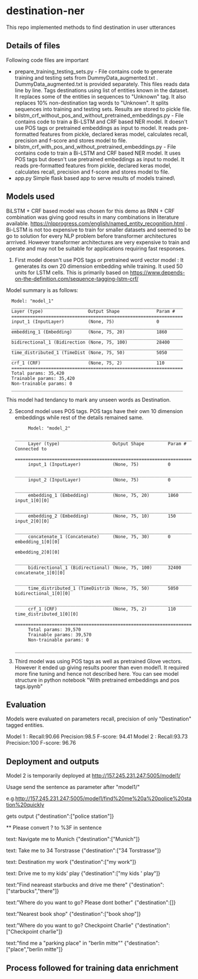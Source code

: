 # destination-ner
This repo implemented methods to find destination in user utterances


## Details of files
Following code files are important

* prepare_training_testing_sets.py - File contains code to generate training and testing sets from DummyData_augmented.txt . DummyData_augmented.txt is provided separately. This files reads data line by line. Tags destinations using list of entities known in the dataset. It replaces some of the entities in sequences to "Unknown" tag. It also replaces 10% non-destination tag words to "Unknown". It splits sequences into training and testing sets. Results are stored to pickle file.
* bilstm_crf_without_pos_and_without_pretrained_embeddings.py -  File contains code to train a Bi-LSTM and CRF based NER model. It doesn't use POS tags or pretrained embeddings as input to model. It reads pre-formatted features from pickle, declared keras model, calculates recall, precision and f-score and stores model to file.
* bilstm_crf_with_pos_and_without_pretrained_embeddings.py -  File contains code to train a Bi-LSTM and CRF based NER model. It uses POS tags but doesn't use pretrained embeddings as input to model. It reads pre-formatted features from pickle, declared keras model, calculates recall, precision and f-score and stores model to file.
* app.py Simple flask based app to serve results of models trained\

## Models used
BiLSTM + CRF based model was chosen for this demo as RNN + CRF combination was giving good results in many combinations in literature available. https://nlpprogress.com/english/named_entity_recognition.html . Bi-LSTM is not too expensive to train for smaller datasets and seemed to be go to solution for every NLP problem before transformer architectures arrrived. However transformer architectures are very expensive to train and operate and may not be suitable for applications requiring fast responses.

1) First model doesn't use POS tags or pretrained word vector model : It generates its own 20 dimension embedding while training. It used 50 units for LSTM cells. This is primarily based on https://www.depends-on-the-definition.com/sequence-tagging-lstm-crf/

Model summary is as follows:

      Model: "model_1"
      _________________________________________________________________
      Layer (type)                 Output Shape              Param #   
      =================================================================
      input_1 (InputLayer)         (None, 75)                0         
      _________________________________________________________________
      embedding_1 (Embedding)      (None, 75, 20)            1860      
      _________________________________________________________________
      bidirectional_1 (Bidirection (None, 75, 100)           28400     
      _________________________________________________________________
      time_distributed_1 (TimeDist (None, 75, 50)            5050      
      _________________________________________________________________
      crf_1 (CRF)                  (None, 75, 2)             110       
      =================================================================
      Total params: 35,420
      Trainable params: 35,420
      Non-trainable params: 0
      _________________________________________________________________

This model had tendancy to mark any unseen words as Destination. 

2) Second model uses POS tags. POS tags have their own 10 dimension embeddings while rest of the details remained same.


            Model: "model_2"
            __________________________________________________________________________________________________
            Layer (type)                    Output Shape         Param #     Connected to                     
            ==================================================================================================
            input_1 (InputLayer)            (None, 75)           0                                            
            __________________________________________________________________________________________________
            input_2 (InputLayer)            (None, 75)           0                                            
            __________________________________________________________________________________________________
            embedding_1 (Embedding)         (None, 75, 20)       1860        input_1[0][0]                    
            __________________________________________________________________________________________________
            embedding_2 (Embedding)         (None, 75, 10)       150         input_2[0][0]                    
            __________________________________________________________________________________________________
            concatenate_1 (Concatenate)     (None, 75, 30)       0           embedding_1[0][0]                
                                                                             embedding_2[0][0]                
            __________________________________________________________________________________________________
            bidirectional_1 (Bidirectional) (None, 75, 100)      32400       concatenate_1[0][0]              
            __________________________________________________________________________________________________
            time_distributed_1 (TimeDistrib (None, 75, 50)       5050        bidirectional_1[0][0]            
            __________________________________________________________________________________________________
            crf_1 (CRF)                     (None, 75, 2)        110         time_distributed_1[0][0]         
            ==================================================================================================
            Total params: 39,570
            Trainable params: 39,570
            Non-trainable params: 0
            __________________________________________________________________________________________________



3) Third model was using POS tags as well as pretrained Glove vectors. However it ended up giving results poorer than even model1. It required more fine tuning and hence not described here. You can see model structure in python notebook "With pretrained embeddings and pos tags.ipynb"

## Evaluation

Models were evaluated on parameters recall, precision of only "Destination" tagged entities.

Model 1 : Recall:90.66 Precision:98.5 F-score: 94.41
Model 2 : Recall:93.73 Precision:100 F-score: 96.76


## Deployment and outputs
Model 2 is temporarily deployed at http://157.245.231.247:5005/model1/

Usage send the sentence as parameter after "model1/"

e.g.http://157.245.231.247:5005/model1/find%20me%20a%20police%20station%20quickly

gets output {"destination":["police station"]}

** Please convert ? to %3F in sentence

text: Navigate me to Munich
{"destination":["Munich"]}

text: Take me to 34 Torstrasse
{"destination":["34 Torstrasse"]}

text: Destination my work
{"destination":["my work"]}

text: Drive me to my kids' play
{"destination":["my kids ' play"]}

text:"Find neareast starbucks and drive me there"
{"destination":["starbucks","there"]}

text:"Where do you want to go? Please dont bother"
{"destination":[]}

text:"Nearest book shop"
{"destination":["book shop"]}

text:"Where do you want to go? Checkpoint Charlie"
{"destination":["Checkpoint charlie"]}

text:"find me a "parking place" in "berlin mitte""
{"destination":["place","berlin mitte"]}











## Process followed for training data enrichment

